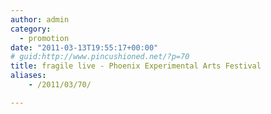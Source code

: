 ```yaml
---
author: admin
category:
  - promotion
date: "2011-03-13T19:55:17+00:00"
# guid:http://www.pincushioned.net/?p=70
title: fragile live - Phoenix Experimental Arts Festival
aliases:
    - /2011/03/70/

---
```


